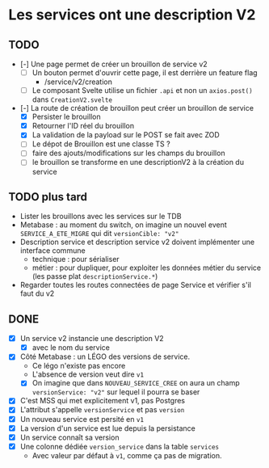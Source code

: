 # Les services ont une description V2

## TODO

- [-] Une page permet de créer un brouillon de service v2
  - [ ] Un bouton permet d'ouvrir cette page, il est derrière un feature flag
    - /service/v2/creation
  - [ ] Le composant Svelte utilise un fichier `.api` et non un `axios.post()` dans `CreationV2.svelte`
- [-] La route de création de brouillon peut créer un brouillon de service
  - [x] Persister le brouillon
  - [x] Retourner l'ID réel du brouillon
  - [x] La validation de la payload sur le POST se fait avec ZOD
  - [ ] Le dépot de Brouillon est une classe TS ?
  - [ ] faire des ajouts/modifications sur les champs du brouillon
  - [ ] le brouillon se transforme en une descriptionV2 à la création du service

## TODO plus tard

- Lister les brouillons avec les services sur le TDB
- Metabase : au moment du switch, on imagine un nouvel event `SERVICE_A_ETE_MIGRE` qui dit `versionCible: "v2"`
- Description service et description service v2 doivent implémenter une interface commune
  - technique : pour sérialiser
  - métier : pour dupliquer, pour exploiter les données métier du service (les passe plat `descriptionService.*`)
- Regarder toutes les routes connectées de page Service et vérifier s'il faut du v2

## DONE

- [x] Un service v2 instancie une description V2
  - [x] avec le nom du service
- [x] Côté Metabase : un LÉGO des versions de service.
  - Ce légo n'existe pas encore
  - L'absence de version veut dire `v1`
  - [x] On imagine que dans `NOUVEAU_SERVICE_CREE` on aura un champ `versionService: "v2"` sur lequel il pourra se baser
- [x] C'est MSS qui met explicitement v1, pas Postgres
- [x] L'attribut s'appelle `versionService` et pas `version`
- [x] Un nouveau service est persité en `v1`
- [x] La version d'un service est lue depuis la persistance
- [x] Un service connaît sa version
- [x] Une colonne dédiée `version_service` dans la table `services`
  - Avec valeur par défaut à `v1`, comme ça pas de migration.
